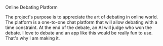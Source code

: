 Online Debating Platform 

The project's purpose is to appreciate the art of debating in online world. The platform is a one-to-one chat platform that will allow debating with a time constraint. At the end of the debate, an AI will judge who won the debate. I love to debate and an app like this would be really fun to use. That's why I am making it.